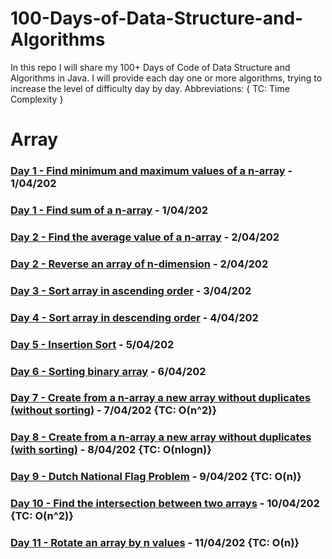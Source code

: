 # 100-Days-of-Data-Structure-and-Algorithms

In this repo I will share my 100+ Days of Code of Data Structure and Algorithms in Java. I will provide each day one or more algorithms, trying to increase the level of difficulty day by day.
Abbreviations: {
      TC: Time Complexity
}
# Array 
### [Day 1 - Find minimum and maximum values of a n-array](https://github.com/gabrieledore/100-Days-of-Data-Structure-and-Algorithms/blob/master/Day1.java) - 1/04/202
### [Day 1 - Find sum of a n-array](https://github.com/gabrieledore/100-Days-of-Data-Structure-and-Algorithms/blob/master/Day2.java) - 1/04/202
### [Day 2 - Find the average value  of a n-array](https://github.com/gabrieledore/100-Days-of-Data-Structure-and-Algorithms/blob/master/Day3.java) - 2/04/202
### [Day 2 - Reverse an array of n-dimension](https://github.com/gabrieledore/100-Days-of-Data-Structure-and-Algorithms/blob/master/Day4.java) - 2/04/202
### [Day 3 - Sort array in ascending order](https://github.com/gabrieledore/100-Days-of-Data-Structure-and-Algorithms/blob/master/Day3a.java) - 3/04/202
### [Day 4 - Sort array in descending order](https://github.com/gabrieledore/100-Days-of-Data-Structure-and-Algorithms/blob/master/Day4a.java) - 4/04/202
### [Day 5 - Insertion Sort](https://github.com/gabrieledore/100-Days-of-Data-Structure-and-Algorithms/blob/master/Day5.java) - 5/04/202
### [Day 6 - Sorting binary array](https://github.com/gabrieledore/100-Days-of-Data-Structure-and-Algorithms/blob/master/Day6.java) - 6/04/202
### [Day 7 - Create from a n-array a new array without duplicates (without sorting)](https://github.com/gabrieledore/100-Days-of-Data-Structure-and-Algorithms/blob/master/Day7.java) - 7/04/202 {TC: O(n^2)}
### [Day 8 - Create from a n-array a new array without duplicates (with sorting)](https://github.com/gabrieledore/100-Days-of-Data-Structure-and-Algorithms/blob/master/Day8.java) - 8/04/202 {TC: O(nlogn)}
### [Day 9 - Dutch National Flag Problem](https://github.com/gabrieledore/100-Days-of-Data-Structure-and-Algorithms/blob/master/Day9.java) - 9/04/202 {TC: O(n)}
### [Day 10 - Find the intersection between two arrays](https://github.com/gabrieledore/100-Days-of-Data-Structure-and-Algorithms/blob/master/Day10.java) - 10/04/202 {TC: O(n^2)}
### [Day 11 - Rotate an array by n values](https://github.com/gabrieledore/100-Days-of-Data-Structure-and-Algorithms/blob/master/Day11.java) - 11/04/202 {TC: O(n)}
